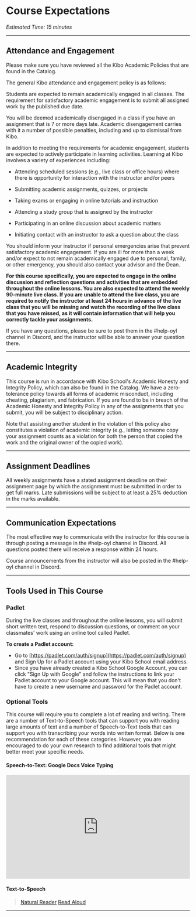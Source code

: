 # Course Expectations

*Estimated Time: 15 minutes*

---

## Attendance and Engagement

Please make sure you have reviewed all the Kibo Academic Policies that are found in the Catalog. 

The general Kibo attendance and engagement policy is as follows:

Students are expected to remain academically engaged in all classes. The requirement for satisfactory academic engagement is to submit all assigned work by the published due date. 

You will be deemed academically disengaged in a class if you have an assignment that is 7 or more days late. Academic disengagement carries with it a number of possible penalties, including and up to dismissal from Kibo. 

In addition to meeting the requirements for academic engagement, students are expected to actively participate in learning activities. Learning at Kibo involves a variety of experiences including: 

- Attending scheduled sessions (e.g., live class or office hours) where there is opportunity for interaction with the instructor and/or peers

- Submitting academic assignments, quizzes, or projects

- Taking exams or engaging in online tutorials and instruction

- Attending a study group that is assigned by the instructor

- Participating in an online discussion about academic matters

- Initiating contact with an instructor to ask a question about the class

You should inform your instructor if personal emergencies arise that prevent satisfactory academic engagement. If you are ill for more than a week and/or expect to not remain academically engaged due to personal, family, or other emergency, you should also contact your advisor and the Dean. 

**For this course specifically, you are expected to engage in the online discussion and reflection questions and activities that are embedded throughout the online lessons. You are also expected to attend the weekly 90-minute live class. If you are unable to attend the live class, you are required to notify the instructor at least 24 hours in advance of the live class that you will be missing and watch the recording of the live class that you have missed, as it will contain information that will help you correctly tackle your assignments.** 

If you have any questions, please be sure to post them in the #help-oyl channel in Discord, and the instructor will be able to answer your question there.

---

## Academic Integrity

This course is run in accordance with Kibo School's Academic Honesty and Integrity Policy, which can also be found in the Catalog. We have a zero-tolerance policy towards all forms of academic misconduct, including cheating, plagiarism, and fabrication. If you are found to be in breach of the Academic Honesty and Integrity Policy in any of the assignments that you submit, you will be subject to disciplinary action. 

Note that assisting another student in the violation of this policy also constitutes a violation of academic integrity (e.g., letting someone copy your assignment counts as a violation for both the person that copied the work and the original owner of the copied work).

---

## Assignment Deadlines
All weekly assignments have a stated assignment deadline on their assignment page by which the assignment must be submitted in order to get full marks. Late submissions will be subject to at least a 25% deduction in the marks available. 

---

## Communication Expectations

The most effective way to communicate with the instructor for this course is through posting a message in the #help-oyl channel in Discord. All questions posted there will receive a response within 24 hours. 

Course announcements from the instructor will also be posted in the #help-oyl channel in Discord.

---

## Tools Used in This Course

### Padlet

<aside>
During the live classes and throughout the online lessons, you will submit short written text, respond to discussion questions, or comment on your classmates' work using an online tool called Padlet.

</aside>


**To create a Padlet account:**

- Go to [https://padlet.com/auth/signup](https://padlet.com/auth/signup) and Sign Up for a Padlet account using your Kibo School email address.
- Since you have already created a Kibo School Google Account, you can click "Sign Up with Google" and follow the instructions to link your Padlet account to your Google account. This will mean that you don't have to create a new username and password for the Padlet account.

### Optional Tools

This course will require you to complete a lot of reading and writing. There are a number of Text-to-Speech tools that can support you with reading large amounts of text and a number of Speech-to-Text tools that can support you with transcribing your words into written format. Below is one recommendation for each of these categories. However, you are encouraged to do your own research to find additional tools that might better meet your specific needs.

#### Speech-to-Text: Google Docs Voice Typing

<div style="position: relative; padding-bottom: 56.25%; height: 0;"><iframe src="https://www.youtube.com/embed/LIz9UWi5z4w" title="YouTube video player" frameborder="0" allow="accelerometer; autoplay; clipboard-write; encrypted-media; gyroscope; picture-in-picture" allowfullscreen style="position: absolute; top: 0; left: 0; width: 100%; height: 100%;"></iframe></div>

#### Text-to-Speech

> [Natural Reader](https://chrome.google.com/webstore/detail/naturalreader-ai-text-to/kohfgcgbkjodfcfkcackpagifgbcmimk)
> [Read Aloud](https://chrome.google.com/webstore/detail/read-aloud-a-text-to-spee/hdhinadidafjejdhmfkjgnolgimiaplp)

---
